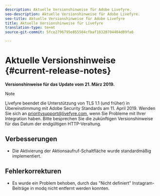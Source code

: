 ```yaml
---
description: Aktuelle Versionshinweise für Adobe Livefyre.
seo-description: Aktuelle Versionshinweise für Adobe Livefyre.
seo-title: Aktuelle Versionshinweise für Adobe Livefyre
title: Aktuelle Versionshinweise für Livefyre
translation-type: tm+mt
source-git-commit: 5fce2796795e855504cfbaf18328704484d89fa6

---
```



# Aktuelle Versionshinweise {#current-release-notes}

**Versionshinweise für das Update vom 21. März 2019.**

>[!NOTE]
>
>Livefyre beendet die Unterstützung von TLS 1.1 (und früher) in Übereinstimmung mit Adobe Security Standards am 11. April 2019. Wenden Sie sich an prioritysupport@livefyre.com, wenn Sie Probleme mit Ihrer Integration haben. Bitte besprechen Sie die zukünftigen Versionshinweise für das Datum der endgültigen HTTP-Veraltung.

##  Verbesserungen

* Die Aktivierung der Aktionsaufruf-Schaltfläche wurde standardmäßig implementiert.


## Fehlerkorrekturen

* Es wurde ein Problem behoben, durch das &quot;Nicht definiert&quot; Instagram-Beiträge in modq nicht entfernt werden konnten.
